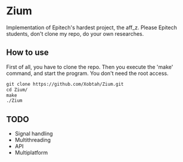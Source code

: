 # Zium
Implementation of Epitech's hardest project, the aff_z. Please Epitech students, don't clone my repo, do your own researches.

## How to use
First of all, you have to clone the repo. Then you execute the 'make' command, and start the program. You don't need the root access.

```markdown
git clone https://github.com/Xobtah/Zium.git
cd Zium/
make
./Zium
```

## TODO

 - Signal handling
 - Multithreading
 - API
 - Multiplatform